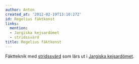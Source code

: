```yaml
---
author: Anton
created_at: '2012-02-19T13:10:27Z'
id: Regelius fäktkonst
links:
  mention:
  - Jargiska kejsardömet
  - stridssvärd
title: Regelius fäktkonst
---
```


Fäktteknik med [stridssvärd] som lärs ut i [Jargiska kejsardömet].

  [stridssvärd]: stridssvärd
  [Jargiska kejsardömet]: Jargiska_kejsardömet
